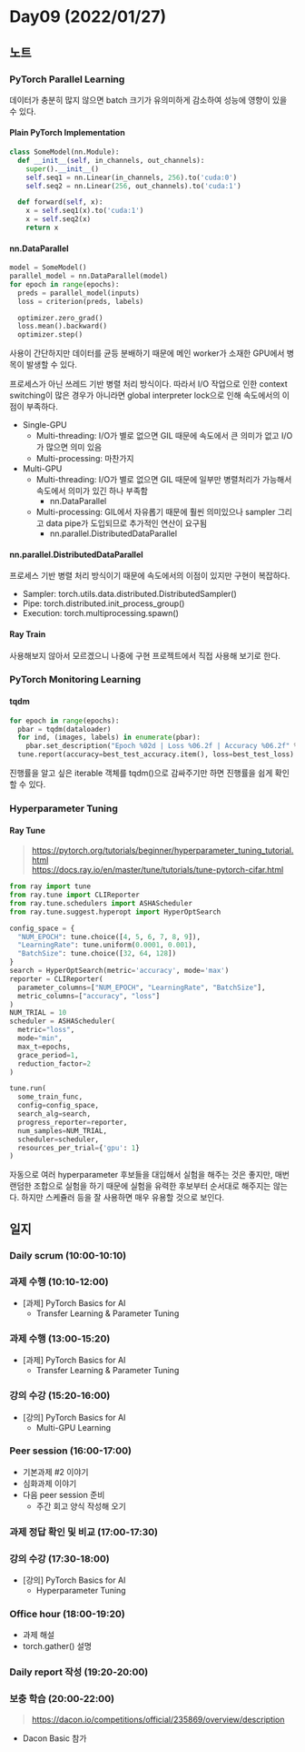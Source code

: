 # Day09 (2022/01/27)

## 노트

### PyTorch Parallel Learning

데이터가 충분히 많지 않으면 batch 크기가 유의미하게 감소하여 성능에 영향이 있을 수 있다.

#### Plain PyTorch Implementation

```python
class SomeModel(nn.Module):
  def __init__(self, in_channels, out_channels):
    super().__init__()
    self.seq1 = nn.Linear(in_channels, 256).to('cuda:0')
    self.seq2 = nn.Linear(256, out_channels).to('cuda:1')

  def forward(self, x):
    x = self.seq1(x).to('cuda:1')
    x = self.seq2(x)
    return x
```

#### nn.DataParallel

```python
model = SomeModel()
parallel_model = nn.DataParallel(model)
for epoch in range(epochs):
  preds = parallel_model(inputs)
  loss = criterion(preds, labels)

  optimizer.zero_grad()
  loss.mean().backward()
  optimizer.step()
```

사용이 간단하지만 데이터를 균등 분배하기 때문에 메인 worker가 소재한 GPU에서 병목이 발생할 수 있다.

프로세스가 아닌 쓰레드 기반 병렬 처리 방식이다. 따라서 I/O 작업으로 인한 context switching이 많은 경우가 아니라면 global interpreter lock으로 인해 속도에서의 이점이 부족하다.

  * Single-GPU
    * Multi-threading: I/O가 별로 없으면 GIL 때문에 속도에서 큰 의미가 없고 I/O가 많으면 의미 있음
    * Multi-processing: 마찬가지
  * Multi-GPU
    * Multi-threading: I/O가 별로 없으면 GIL 때문에 일부만 병렬처리가 가능해서 속도에서 의미가 있긴 하나 부족함
      * nn.DataParallel
    * Multi-processing: GIL에서 자유롭기 때문에 훨씬 의미있으나 sampler 그리고 data pipe가 도입되므로 추가적인 연산이 요구됨
      * nn.parallel.DistributedDataParallel

#### nn.parallel.DistributedDataParallel

프로세스 기반 병렬 처리 방식이기 때문에 속도에서의 이점이 있지만 구현이 복잡하다.

  * Sampler: torch.utils.data.distributed.DistributedSampler()
  * Pipe: torch.distributed.init_process_group()
  * Execution: torch.multiprocessing.spawn()

#### Ray Train

사용해보지 않아서 모르겠으니 나중에 구현 프로젝트에서 직접 사용해 보기로 한다.

### PyTorch Monitoring Learning

#### tqdm

```python
for epoch in range(epochs):
  pbar = tqdm(dataloader)
  for ind, (images, labels) in enumerate(pbar):
    pbar.set_description("Epoch %02d | Loss %06.2f | Accuracy %06.2f" % (epoch, running_loss, running_acc))
  tune.report(accuracy=best_test_accuracy.item(), loss=best_test_loss)
```

진행률을 알고 싶은 iterable 객체를 tqdm()으로 감싸주기만 하면 진행률을 쉽게 확인할 수 있다.

### Hyperparameter Tuning

#### Ray Tune

> https://pytorch.org/tutorials/beginner/hyperparameter_tuning_tutorial.html <br>
> https://docs.ray.io/en/master/tune/tutorials/tune-pytorch-cifar.html

```python
from ray import tune
from ray.tune import CLIReporter
from ray.tune.schedulers import ASHAScheduler
from ray.tune.suggest.hyperopt import HyperOptSearch

config_space = {
  "NUM_EPOCH": tune.choice([4, 5, 6, 7, 8, 9]),
  "LearningRate": tune.uniform(0.0001, 0.001),
  "BatchSize": tune.choice([32, 64, 128])
}
search = HyperOptSearch(metric='accuracy', mode='max')
reporter = CLIReporter(
  parameter_columns=["NUM_EPOCH", "LearningRate", "BatchSize"],
  metric_columns=["accuracy", "loss"]
)
NUM_TRIAL = 10
scheduler = ASHAScheduler(
  metric="loss",
  mode="min",
  max_t=epochs,
  grace_period=1,
  reduction_factor=2
)

tune.run(
  some_train_func,
  config=config_space,
  search_alg=search,
  progress_reporter=reporter,
  num_samples=NUM_TRIAL,
  scheduler=scheduler,
  resources_per_trial={'gpu': 1}
)
```

자동으로 여러 hyperparameter 후보들을 대입해서 실험을 해주는 것은 좋지만, 매번 랜덤한 조합으로 실험을 하기 때문에 실험을 유력한 후보부터 순서대로 해주지는 않는다. 하지만 스케쥴러 등을 잘 사용하면 매우 유용할 것으로 보인다.

## 일지

### Daily scrum (10:00-10:10)

### 과제 수행 (10:10-12:00)

  * [과제] PyTorch Basics for AI
    * Transfer Learning & Parameter Tuning

### 과제 수행 (13:00-15:20)

  * [과제] PyTorch Basics for AI
    * Transfer Learning & Parameter Tuning

### 강의 수강 (15:20-16:00)

  * [강의] PyTorch Basics for AI
    * Multi-GPU Learning

### Peer session (16:00-17:00)

  * 기본과제 #2 이야기
  * 심화과제 이야기
  * 다음 peer session 준비
    * 주간 회고 양식 작성해 오기

### 과제 정답 확인 및 비교 (17:00-17:30)

### 강의 수강 (17:30-18:00)

  * [강의] PyTorch Basics for AI
    * Hyperparameter Tuning

### Office hour (18:00-19:20)

  * 과제 해설
  * torch.gather() 설명

### Daily report 작성 (19:20-20:00)

### 보충 학습 (20:00-22:00)

> https://dacon.io/competitions/official/235869/overview/description

  * Dacon Basic 참가

